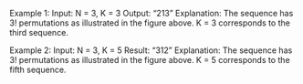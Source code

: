 Example 1:
Input: N = 3, K = 3
Output: “213”
Explanation: The sequence has 3! permutations as illustrated in the figure above. K = 3 corresponds to the third sequence.

Example 2:
Input: N = 3, K = 5
Result: “312”
Explanation: The sequence has 3! permutations as illustrated in the figure above. K = 5 corresponds to the fifth sequence.
